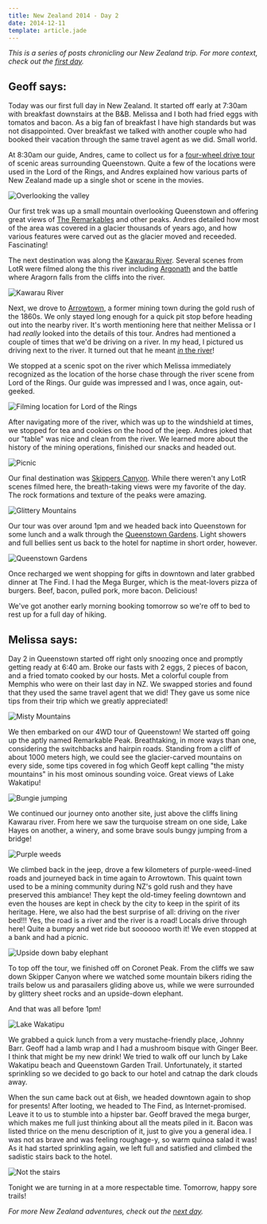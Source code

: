 ```yaml
---
title: New Zealand 2014 - Day 2
date: 2014-12-11
template: article.jade
---
```

*This is a series of posts chronicling our New Zealand trip. For more context, check out the [first day][1].*

## Geoff says:

Today was our first full day in New Zealand. It started off early at 7:30am with breakfast downstairs at the B&B. Melissa and I both had fried eggs with tomatos and bacon. As a big fan of breakfast I have high standards but was not disappointed. Over breakfast we talked with another couple who had booked their vacation through the same travel agent as we did. Small world.

At 8:30am our guide, Andres, came to collect us for a [four-wheel drive tour][4] of scenic areas surrounding Queenstown. Quite a few of the locations were used in the Lord of the Rings, and Andres explained how various parts of New Zealand made up a single shot or scene in the movies.

![Overlooking the valley][21]

Our first trek was up a small mountain overlooking Queenstown and offering great views of [The Remarkables][2] and other peaks. Andres detailed how most of the area was covered in a glacier thousands of years ago, and how various features were carved out as the glacier moved and receeded. Fascinating!

The next destination was along the [Kawarau River][5]. Several scenes from LotR were filmed along the this river including [Argonath][7] and the battle where Aragorn falls from the cliffs into the river.

![Kawarau River][16]

Next, we drove to [Arrowtown][6], a former mining town during the gold rush of the 1860s. We only stayed long enough for a quick pit stop before heading out into the nearby river. It's worth mentioning here that neither Melissa or I had *really* looked into the details of this tour. Andres had mentioned a couple of times that we'd be driving on a river. In my head, I pictured us driving next to the river. It turned out that he meant [*in* the river][3]!

We stopped at a scenic spot on the river which Melissa immediately recognized as the location of the horse chase through the river scene from Lord of the Rings. Our guide was impressed and I was, once again, out-geeked.

![Filming location for Lord of the Rings][19]

After navigating more of the river, which was up to the windshield at times, we stopped for tea and cookies on the hood of the jeep. Andres joked that our "table" was nice and clean from the river. We learned more about the history of the mining operations, finished our snacks and headed out.

![Picnic][20]

Our final destination was [Skippers Canyon][9]. While there weren't any LotR scenes filmed here, the breath-taking views were my favorite of the day. The rock formations and texture of the peaks were amazing.

![Glittery Mountains][18]

Our tour was over around 1pm and we headed back into Queenstown for some lunch and a walk through the [Queenstown Gardens][8]. Light showers and full bellies sent us back to the hotel for naptime in short order, however.

![Queenstown Gardens][17]

Once recharged we went shopping for gifts in downtown and later grabbed dinner at The Find. I had the Mega Burger, which is the meat-lovers pizza of burgers. Beef, bacon, pulled pork, more bacon. Delicious!

We've got another early morning booking tomorrow so we're off to bed to rest up for a full day of hiking.

## Melissa says:

Day 2 in Queenstown started off right only snoozing once and promptly getting ready at 6:40 am.  Broke our fasts with 2 eggs, 2 pieces of bacon, and a fried tomato cooked by our hosts. Met a colorful couple from Memphis who were on their last day in NZ. We swapped stories and found that they used the same travel agent that we did! They gave us some nice tips from their trip which we greatly appreciated!

![Misty Mountains][12]

We then embarked on our 4WD tour of Queenstown! We started off going up the aptly named Remarkable Peak. Breathtaking, in more ways than one, considering the switchbacks and hairpin roads. Standing from a cliff of about 1000 meters high, we could see the glacier-carved mountains on every side, some tips covered in fog which Geoff kept calling "the misty mountains" in his most ominous sounding voice. Great views of Lake Wakatipu!

![Bungie jumping][11]

We continued our journey onto another site, just above the cliffs lining Kawarau river. From here we saw the turquoise stream on one side, Lake Hayes on another, a winery, and some brave souls bungy jumping from a bridge!

![Purple weeds][13]

We climbed back in the jeep, drove a few kilometers of purple-weed-lined roads and journeyed back in time again to Arrowtown. This quaint town used to be a mining community during NZ's gold rush and they have preserved this ambiance! They kept the old-timey feeling downtown and even the houses are kept in check by the city to keep in the spirit of its heritage. Here, we also had the best surprise of all: driving on the river bed!!! Yes, the road is a river and the river is a road! Locals drive through here! Quite a bumpy and wet ride but soooooo worth it! We even stopped at a bank and had a picnic.

![Upside down baby elephant][10]

To top off the tour, we finished off on Coronet Peak. From the cliffs we saw down Skipper Canyon where we watched some mountain bikers riding the trails below us and parasailers gliding above us, while we were surrounded by glittery sheet rocks and an upside-down elephant.

And that was all before 1pm!

![Lake Wakatipu][14]

We grabbed a quick lunch from a very mustache-friendly place, Johnny Barr. Geoff had a lamb wrap and I had a mushroom bisque with Ginger Beer. I think that might be my new drink! We tried to walk off our lunch by Lake Wakatipu beach and Queenstown Garden Trail. Unfortunately, it started sprinkling so we decided to go back to our hotel and catnap the dark clouds away.

When the sun came back out at 6ish, we headed downtown again to shop for presents! After looting, we headed to The Find, as Internet-promised. Leave it to us to stumble into a hipster bar. Geoff braved the mega burger, which makes me full just thinking about all the meats piled in it. Bacon was listed thrice on the menu description of it, just to give you a general idea. I was not as brave and was feeling roughage-y, so warm quinoa salad it was! As it had started sprinkling again, we left full and satisfied and climbed the sadistic stairs back to the hotel.

![Not the stairs][15]

Tonight we are turning in at a more respectable time. Tomorrow, happy sore trails!

*For more New Zealand adventures, check out the [next day][22].*

[1]: /blog/new-zealand-2014-day-1/
[2]: http://en.wikipedia.org/wiki/The_Remarkables
[3]: https://vine.co/v/O6zhvVenYP6
[4]: http://www.nomadsafaris.co.nz/
[5]: http://en.wikipedia.org/wiki/Kawarau_River
[6]: http://en.wikipedia.org/wiki/Arrowtown
[7]: http://lotr.wikia.com/wiki/Argonath
[8]: http://en.wikipedia.org/wiki/Queenstown_Gardens
[9]: http://en.wikipedia.org/wiki/Skippers_Canyon
[10]: /media/images/nz14/day2/baby-elephant.jpg
[11]: /media/images/nz14/day2/bungie.jpg
[12]: /media/images/nz14/day2/misty-mountains.jpg
[13]: /media/images/nz14/day2/purple-weeds.jpg
[14]: /media/images/nz14/day2/lake.jpg
[15]: /media/images/nz14/day2/omg-stairs.jpg
[16]: /media/images/nz14/day2/argonath.jpg
[17]: /media/images/nz14/day2/gardens.jpg
[18]: /media/images/nz14/day2/glitter-mountains.jpg
[19]: /media/images/nz14/day2/lotr-water.jpg
[20]: /media/images/nz14/day2/picnic.jpg
[21]: /media/images/nz14/day2/valley.jpg
[22]: /blog/new-zealand-2014-day-3/
